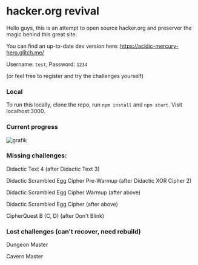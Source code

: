 # hacker.org revival

Hello guys, this is an attempt to open source hacker.org and preserver the magic behind this great site.

You can find an up-to-date dev version here: https://acidic-mercury-hero.glitch.me/

Username: `test`, Password: `1234`

(or feel free to register and try the challenges yourself)

### Local

To run this locally, clone the repo, run `npm install` and `npm start`. Visit localhost:3000.

### Current progress

![grafik](https://user-images.githubusercontent.com/13507950/90310066-505bd600-deee-11ea-82f1-b7034698b423.png)

### Missing challenges:

Didactic Text 4 (after Didactic Text 3)

Didactic Scrambled Egg Cipher Pre-Warmup (after Didactic XOR Cipher 2)

Didactic Scrambled Egg Cipher Warmup (after above)

Didactic Scrambled Egg Cipher (after above)

CipherQuest B (C, D) (after Don't Blink)

### Lost challenges (can't recover, need rebuild)

Dungeon Master

Cavern Master
